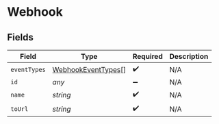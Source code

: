 # Webhook


## Fields

| Field                                                           | Type                                                            | Required                                                        | Description                                                     |
| --------------------------------------------------------------- | --------------------------------------------------------------- | --------------------------------------------------------------- | --------------------------------------------------------------- |
| `eventTypes`                                                    | [WebhookEventTypes](../../models/shared/webhookeventtypes.md)[] | :heavy_check_mark:                                              | N/A                                                             |
| `id`                                                            | *any*                                                           | :heavy_minus_sign:                                              | N/A                                                             |
| `name`                                                          | *string*                                                        | :heavy_check_mark:                                              | N/A                                                             |
| `toUrl`                                                         | *string*                                                        | :heavy_check_mark:                                              | N/A                                                             |